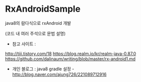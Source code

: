 # RxAndroidSample

java8의 람다식으로 rxAndroid 개발

(코드 내 여러 주석으로 문법 설명)


* 참고 사이트 :

http://tiii.tistory.com/18
https://blog.realm.io/kr/realm-java-0.87.0
https://github.com/dalinaum/writing/blob/master/rx-android1.md

* 개인 블로그 : 
java8 gradle 설정 - http://blog.naver.com/ajung726/221089712916
